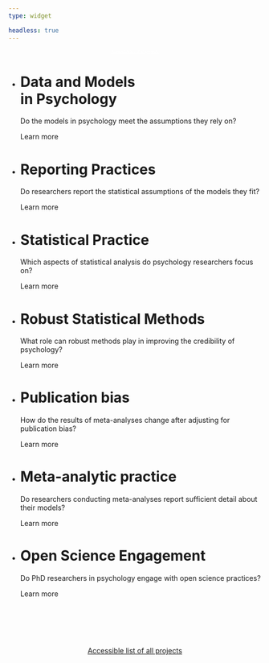 ```yaml
---
type: widget

headless: true
---
```

<html>
  <head>
    <link rel="stylesheet" type="text/css" href="hex.css">
  </head>
  <p style="text-align:center; font-size: 7px;"><a style = "color:white" href = "/project_list"> Accessible list of all projects </a></p>
  <body>
    <div class="grid">
    <ul id="hexGrid">
      <li class="hex">
        <div class="hexIn">
          <span class="hexLink">
            <div class='img' style='background-image: url(images/hex_shape_of_data.png);'></div>
            <h1 id="demo1" tabindex="1"> Data and Models </br> in Psychology </h1>
            <p id="demo2" tabindex="2" > Do the models in psychology meet the assumptions they rely on? </p>
            <p id="demo3" onClick ="window.location.href='/project_info/proj_shape_of_data';"> Learn more </p>
          </span>
        </div>
      </li>
      <li class="hex">
        <div class="hexIn">
          <span class="hexLink">
            <div class='img' style='background-image: url(images/hex_nlp.png);'></div>
            <h1 id="demo1">Reporting Practices</h1>
            <p id="demo2"> Do researchers report the statistical assumptions of the models they fit?</p>
            <p id="demo3" onClick ="window.location.href='/project_info/proj_nlp';"> Learn more </p>
          </span>
        </div>
      </li>
      <li class="hex">
        <div class="hexIn">
          <span class="hexLink">
            <div class='img' style='background-image: url(images/hex_stats_practice.png);'></div>
            <h1 id="demo1">Statistical Practice</h1>
            <p id="demo2">Which aspects of statistical analysis do psychology researchers focus on?</p>
            <p id="demo3" onClick ="window.location.href='/project_info/proj_stats_practice';"> Learn more </p>
          </span>
        </div>
      </li>
      <li class="hex">
        <div class="hexIn">
          <span class="hexLink">
            <div class='img' style='background-image: url(images/hex_robust.png);'></div>
            <h1 id="demo1">Robust Statistical Methods</h1>
            <p id="demo2"> What role can robust methods play in improving the credibility of psychology? </p>
            <p id="demo3" onClick ="window.location.href='/project_info/proj_robust';"> Learn more </p>
          </span>
        </div>
      </li>
      <li class="hex">
        <div class="hexIn">
          <span class="hexLink">
            <div class='img' style='background-image: url(images/hex_pb.png);'></div>
            <h1 id="demo1">Publication bias</h1>
            <p id="demo2">How do the results of meta-analyses change after adjusting for publication bias?</p>
            <p id="demo3" onClick ="window.location.href='/project_info/proj_pb';"> Learn more </p>
          </span>
        </div>
      </li>
      <li class="hex">
        <div class="hexIn">
          <span class="hexLink">
            <div class='img' style='background-image: url(images/hex_ma.png);'></div>
            <h1 id="demo1">Meta-analytic practice</h1>
            <p id="demo2">Do researchers conducting meta-analyses report sufficient detail about their models?</p>
            <p id="demo3" onClick ="window.location.href='/project_info/proj_ma';"> Learn more </p>
          </span>
        </div>
        <li class="hex">
        <div class="hexIn">
          <span class="hexLink">
            <div class='img' style='background-image: url(images/hex_open_science2.png);'></div>
            <h1 id="demo1">Open Science Engagement </h1>
            <p id="demo2"> Do PhD researchers in psychology engage with open science practices?</p>
            <p id="demo3" onClick ="window.location.href='/project_info/proj_open_science';"> Learn more </p>
          </span>
        </div>
      </li>
    </ul>
      </div>
  </body>
  </br>
  </br>
  </br>
  </br>
  <p style="text-align:center"><a href = "/project_list"> Accessible list of all projects </a></p>
</html>


